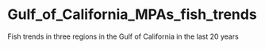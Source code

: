 # Gulf_of_California_MPAs_fish_trends
Fish trends in three regions in the Gulf of California in the last 20 years
